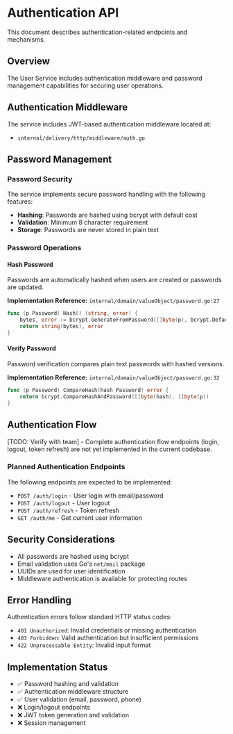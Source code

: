 # Authentication API

This document describes authentication-related endpoints and mechanisms.

## Overview

The User Service includes authentication middleware and password management capabilities for securing user operations.

## Authentication Middleware

The service includes JWT-based authentication middleware located at:
- `internal/delivery/http/middleware/auth.go`

## Password Management

### Password Security

The service implements secure password handling with the following features:

- **Hashing**: Passwords are hashed using bcrypt with default cost
- **Validation**: Minimum 8 character requirement
- **Storage**: Passwords are never stored in plain text

### Password Operations

#### Hash Password

Passwords are automatically hashed when users are created or passwords are updated.

**Implementation Reference:** `internal/domain/valueObject/password.go:27`

```go
func (p Password) Hash() (string, error) {
    bytes, error := bcrypt.GenerateFromPassword([]byte(p), bcrypt.DefaultCost)
    return string(bytes), error
}
```

#### Verify Password

Password verification compares plain text passwords with hashed versions.

**Implementation Reference:** `internal/domain/valueObject/password.go:32`

```go
func (p Password) CompareHash(hash Password) error {
    return bcrypt.CompareHashAndPassword([]byte(hash), []byte(p))
}
```

## Authentication Flow

[TODO: Verify with team] - Complete authentication flow endpoints (login, logout, token refresh) are not yet implemented in the current codebase.

### Planned Authentication Endpoints

The following endpoints are expected to be implemented:

- `POST /auth/login` - User login with email/password
- `POST /auth/logout` - User logout
- `POST /auth/refresh` - Token refresh
- `GET /auth/me` - Get current user information

## Security Considerations

- All passwords are hashed using bcrypt
- Email validation uses Go's `net/mail` package
- UUIDs are used for user identification
- Middleware authentication is available for protecting routes

## Error Handling

Authentication errors follow standard HTTP status codes:

- `401 Unauthorized`: Invalid credentials or missing authentication
- `403 Forbidden`: Valid authentication but insufficient permissions
- `422 Unprocessable Entity`: Invalid input format

## Implementation Status

- ✅ Password hashing and validation
- ✅ Authentication middleware structure
- ✅ User validation (email, password, phone)
- ❌ Login/logout endpoints
- ❌ JWT token generation and validation
- ❌ Session management